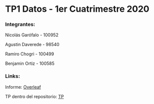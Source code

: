 # TP1 Datos - 1er Cuatrimestre 2020

### Integrantes: 

Nicolás Garófalo - 100952

Agustin Daverede - 98540

Ramiro Chogri - 100499

Benjamin Ortiz - 100585

### Links:

Informe: [Overleaf](https://www.overleaf.com/read/vmmtjtwqfnpz)

TP dentro del repositorio: [TP](TP1.ipynb)
